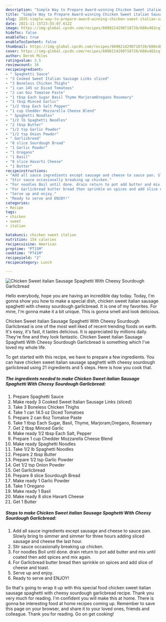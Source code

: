 ```yaml
---
description: "Simple Way to Prepare Award-winning Chicken Sweet italian Sausage Spaghetti With Cheesy Sourdough Garlicbread"
title: "Simple Way to Prepare Award-winning Chicken Sweet italian Sausage Spaghetti With Cheesy Sourdough Garlicbread"
slug: 2035-simple-way-to-prepare-award-winning-chicken-sweet-italian-sausage-spaghetti-with-cheesy-sourdough-garlicbread
date: 2021-11-15T23:55:07.612Z
image: https://img-global.cpcdn.com/recipes/6098214290718720/680x482cq70/chicken-sweet-italian-sausage-spaghetti-with-cheesy-sourdough-garlicbread-recipe-main-photo.jpg
hideToc: false
enableToc: true
enableTocContent: false
thumbnail: https://img-global.cpcdn.com/recipes/6098214290718720/680x482cq70/chicken-sweet-italian-sausage-spaghetti-with-cheesy-sourdough-garlicbread-recipe-main-photo.jpg
cover: https://img-global.cpcdn.com/recipes/6098214290718720/680x482cq70/chicken-sweet-italian-sausage-spaghetti-with-cheesy-sourdough-garlicbread-recipe-main-photo.jpg
author: Derek Miles
ratingvalue: 3.5
reviewcount: 16
recipeingredient:
- " Spaghetti Sauce"
- "3 Cooked Sweet Italian Sausage Links sliced"
- "3 Boneless Chicken Thighs"
- "1 can 145 oz Diced Tomatoes"
- "2 can 6oz Tomatoe Paste"
- "1 tbsp Each Sugar Basil Thyme MarjoramOregano Rosemary"
- "2 tbsp Minced Garlic"
- "1/2 tbsp Each Salt Pepper"
- "1 cup Chedder Mozzarella Cheese Blend"
- " Spaghetti Noodles"
- "1/2 lb Spaghetti Noodles"
- "2 tbsp Butter"
- "1/2 tsp Garlic Powder"
- "1/2 tsp Onion Powder"
- " Garlicbread"
- "8 slice Sourdough Bread"
- "1 Garlic Powder"
- "1 Oregano"
- "1 Basil"
- "8 slice Havarti Cheese"
- "1 Butter"
recipeinstructions:
- "Add all sauce ingredients except sausage and cheese to sauce pan. Slowly bring to simmer and simmer for three hours adding sliced sausage and cheese the last hour."
- "Stir sauce occasionally breaking up chicken."
- "For noodles Boil until done. drain return to pot add butter and mix until coated then add spices and mix again."
- "For Garlicbread butter bread then sprinkle on spices and add slice of cheese and toast."
- "Serve up and enjoy."
- "Ready to serve and ENJOY!"
categories:
- Recipe
tags:
- chicken
- sweet
- italian

katakunci: chicken sweet italian 
nutrition: 154 calories
recipecuisine: American
preptime: "PT15M"
cooktime: "PT41M"
recipeyield: "2"
recipecategory: Lunch

---
```



![Chicken Sweet italian Sausage Spaghetti With Cheesy Sourdough Garlicbread](https://img-global.cpcdn.com/recipes/6098214290718720/680x482cq70/chicken-sweet-italian-sausage-spaghetti-with-cheesy-sourdough-garlicbread-recipe-main-photo.jpg)

Hello everybody, hope you are having an incredible day today. Today, I'm gonna show you how to make a special dish, chicken sweet italian sausage spaghetti with cheesy sourdough garlicbread. It is one of my favorites. For mine, I'm gonna make it a bit unique. This is gonna smell and look delicious.

Chicken Sweet italian Sausage Spaghetti With Cheesy Sourdough Garlicbread is one of the most well liked of recent trending foods on earth. It's easy, it's fast, it tastes delicious. It is appreciated by millions daily. They're fine and they look fantastic. Chicken Sweet italian Sausage Spaghetti With Cheesy Sourdough Garlicbread is something which I've loved my whole life.




To get started with this recipe, we have to prepare a few ingredients. You can have chicken sweet italian sausage spaghetti with cheesy sourdough garlicbread using 21 ingredients and 5 steps. Here is how you cook that.

<!--inarticleads1-->

##### The ingredients needed to make Chicken Sweet italian Sausage Spaghetti With Cheesy Sourdough Garlicbread:

1. Prepare  Spaghetti Sauce
1. Make ready 3 Cooked Sweet Italian Sausage Links (sliced)
1. Take 3 Boneless Chicken Thighs
1. Take 1 can 14.5 oz Diced Tomatoes
1. Prepare 2 can 6oz Tomatoe Paste
1. Take 1 tbsp Each Sugar, Basil, Thyme, Marjoram,Oregano, Rosemary
1. Get 2 tbsp Minced Garlic
1. Make ready 1/2 tbsp Each Salt, Pepper
1. Prepare 1 cup Chedder Mozzarella Cheese Blend
1. Make ready  Spaghetti Noodles
1. Take 1/2 lb Spaghetti Noodles
1. Prepare 2 tbsp Butter
1. Prepare 1/2 tsp Garlic Powder
1. Get 1/2 tsp Onion Powder
1. Get  Garlicbread
1. Prepare 8 slice Sourdough Bread
1. Make ready 1 Garlic Powder
1. Take 1 Oregano
1. Make ready 1 Basil
1. Make ready 8 slice Havarti Cheese
1. Get 1 Butter




<!--inarticleads2-->

##### Steps to make Chicken Sweet italian Sausage Spaghetti With Cheesy Sourdough Garlicbread:

1. Add all sauce ingredients except sausage and cheese to sauce pan. Slowly bring to simmer and simmer for three hours adding sliced sausage and cheese the last hour.
1. Stir sauce occasionally breaking up chicken.
1. For noodles Boil until done. drain return to pot add butter and mix until coated then add spices and mix again.
1. For Garlicbread butter bread then sprinkle on spices and add slice of cheese and toast.
1. Serve up and enjoy.
1. Ready to serve and ENJOY!



So that's going to wrap it up with this special food chicken sweet italian sausage spaghetti with cheesy sourdough garlicbread recipe. Thank you very much for reading. I'm confident you will make this at home. There is gonna be interesting food at home recipes coming up. Remember to save this page on your browser, and share it to your loved ones, friends and colleague. Thank you for reading. Go on get cooking!
